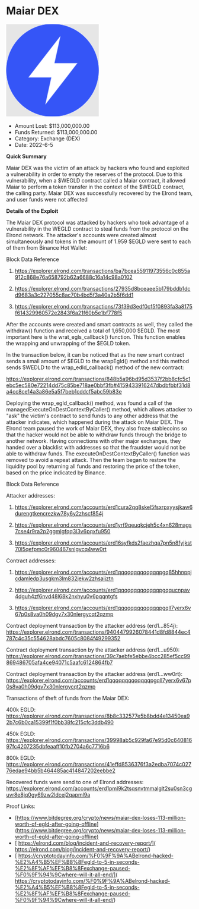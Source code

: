 # Maiar DEX
![Maiar DEX](/rektimages/Maiar-DEX.png)
- Amount Lost: $113,000,000.00
- Funds Returned: $113,000,000.00
- Category: Exchange (DEX)
- Date: 2022-6-5

**Quick Summary**

Maiar DEX was the victim of an attack by hackers who found and exploited a vulnerability in order to empty the reserves of the protocol. Due to this vulnerability, when a $WEGLD contract called a Maiar contract, it allowed Maiar to perform a token transfer in the context of the $WEGLD contract, the calling party. Maiar DEX was successfully recovered by the Elrond team, and user funds were not affected

  


 **Details of the Exploit**

The Maiar DEX protocol was attacked by hackers who took advantage of a vulnerability in the WEGLD contract to steal funds from the protocol on the Elrond network. The attacker's accounts were created almost simultaneously and tokens in the amount of 1.959 $EGLD were sent to each of them from Binance Hot Wallet:

  


Block Data Reference

1) https://explorer.elrond.com/transactions/ba7bcea55911973556c0c855a912c868e76a658792b62a6688c16a14c98a0102

2) https://explorer.elrond.com/transactions/27935d8bceaee5b179bddb1dcd9683a3c227055c8ac70b4bd5f3a40a2b5f6dd1

3) https://explorer.elrond.com/transactions/73f39d3edf0cf5f0893fa3a8175f614329960572e2843f6a21f60b5e1bf778f5

  


After the accounts were created and smart contracts as well, they called the withdraw() function and received a total of 1,650,000 $EGLD. The most important here is the wrat_egls_callback() function. This function enables the wrapping and unwrapping of the $EGLD token.

  


In the transaction below, it can be noticed that as the new smart contract sends a small amount of $EGLD to the wrapEgId() method and this method sends $WEDLD to the wrap_edId_callback() method of the new contract:

https://explorer.elrond.com/transactions/848b5a96bd95d3537f2bb8cfc5c1ebc5ec580e72214dd75c85be718ae0bbf3fb#4159433916247dbdbfbbf31d8a4cc8ce14a3a86e5a5f7beb1cddcf5abc59b83e

  


Deploying the wrap_egId_callback() method, was found a call of the managedExecuteOnDestContextByCaller() method, which allows attacker to "ask" the victim's contract to send funds to any other address that the attacker indicates, which happened during the attack on Maiar DEX. The Elrond team paused the work of Maiar DEX, they also froze stablecoins so that the hacker would not be able to withdraw funds through the bridge to another network. Having connections with other major exchanges, they handed over a blacklist with addresses so that the fraudster would not be able to withdraw funds. The executeOnDestContextByCaller() function was removed to avoid a repeat attack. Then the team began to restore the liquidity pool by returning all funds and restoring the price of the token, based on the price indicated by Binance.

  


Block Data Reference

Attacker addresses:

1) https://explorer.elrond.com/accounts/erd1cura2qq8skel5fsxrpxyysjkaw6durengtkencrezkw78y6y2zhscf854j

2) https://explorer.elrond.com/accounts/erd1yrf9qeuqkcjeh5c4xn628mags7cse4r9ra2p2ggmlgfqq3l3v6pqxfu950

3) https://explorer.elrond.com/accounts/erd16syfkds2faezhqa7pn5n8fyjkst70l5qefpmc0r960467snlgycq4ww0rt

  


Contract addresses:

1) https://explorer.elrond.com/accounts/erd1qqqqqqqqqqqqqpgq85hhnppjcdamledp3usgkm3lm832jekw2zhsajjztn

2) https://explorer.elrond.com/accounts/erd1qqqqqqqqqqqqqpgqqucnpav4dguh4zf6nvd48l68k2nxhyu0v6pqqntgfs

3) https://explorer.elrond.com/accounts/erd1qqqqqqqqqqqqqpgqll7yerx6v67p0s8va0h09dgv7x30nlergycqt2qzmp

  


Contract deployment transaction by the attacker address (erd1...854j): https://explorer.elrond.com/transactions/9404479926078441d8fd8844ec4787c4c35c554628abdc7605c8084f49299352 

Contract deployment transaction by the attacker address (erd1...u950): https://explorer.elrond.com/transactions/39c7aebfe5ebbe4bcc285ef5cc99869486705afa4ce94071c5aafc6124864fb7

Contract deployment transaction by the attacker address (erd1...ww0rt): https://explorer.elrond.com/accounts/erd1qqqqqqqqqqqqqpgqll7yerx6v67p0s8va0h09dgv7x30nlergycqt2qzmp

  


Transactions of theft of funds from the Maiar DEX:

400k EGLD: https://explorer.elrond.com/transactions/8b8c332577e5b8bdd4e13450ea92b7c6b0ca15399f1f0bb38fc215cfc3ddb490

450k EGLD: https://explorer.elrond.com/transactions/39998ab5c929fa67e95d0c64081697fc4207235dbfeaaff10fb2704a6c7716b6

800k EGLD: https://explorer.elrond.com/transactions/41effd8536376f3a2edba7074c02776edae94bb5b464485ac414847202eebbe2

  


Recovered funds were send to one of Elrond addresses: https://explorer.elrond.com/accounts/erd1pml9k2tsqsnvtmmalglt2su0sn3cguvr8e8jq0gy69zw2ldcej2qapml9a


Proof Links:
- [https://www.bitdegree.org/crypto/news/maiar-dex-loses-113-million-worth-of-egld-after-going-offline](https://www.bitdegree.org/crypto/news/maiar-dex-loses-113-million-worth-of-egld-after-going-offline)
- [ https://elrond.com/blog/incident-and-recovery-report/]( https://elrond.com/blog/incident-and-recovery-report/)
- [ https://cryptotodayinfo.com/%F0%9F%9A%ABelrond-hacked-%E2%A4%B5%EF%B8%8Fegld-to-5-in-seconds-%E2%8F%AF%EF%B8%8Fexchange-paused-%F0%9F%94%9Cwhere-will-it-all-end/]( https://cryptotodayinfo.com/%F0%9F%9A%ABelrond-hacked-%E2%A4%B5%EF%B8%8Fegld-to-5-in-seconds-%E2%8F%AF%EF%B8%8Fexchange-paused-%F0%9F%94%9Cwhere-will-it-all-end/)


